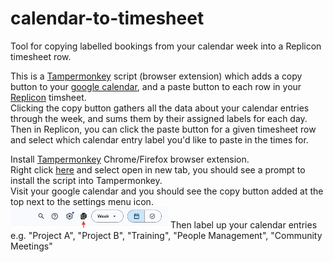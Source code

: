 # calendar-to-timesheet
Tool for copying labelled bookings from your calendar week into a Replicon timesheet row.

This is a [Tampermonkey](https://www.tampermonkey.net/) script (browser extension) which adds a copy button to your [google calendar](https://calendar.google.com/calendar), and a paste button to each row in your [Replicon](https://eu3.replicon.com/) timsheet.\
Clicking the copy button gathers all the data about your calendar entries through the week, and sums them by their assigned labels for each day. Then in Replicon, you can click the paste button for a given timesheet row and select which calendar entry label you'd like to paste in the times for.

Install [Tampermonkey](https://www.tampermonkey.net/) Chrome/Firefox browser extension.\
Right click [here](https://github.com/martin-armstrong/calendar-to-timesheet/raw/main/Calendar-To-Timesheet-Assistant.user.js) and select open in new tab, you should see a prompt to install the script into Tampermonkey.\
Visit your google calendar and you should see the copy button added at the top next to the settings menu icon.\
<img src="https://github.com/martin-armstrong/calendar-to-timesheet/blob/main/google-copy-button.png?raw=true" alt="Google Calendar Copy Button" style="width:50%; height:auto;" />
Then label up your calendar entries e.g. "Project A", "Project B", "Training", "People Management", "Community Meetings"
